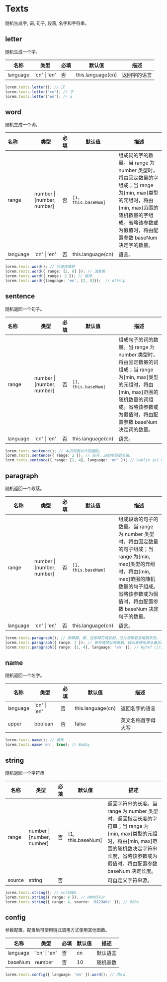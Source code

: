 # Texts

随机生成字, 词, 句子, 段落, 名字和字符串。

## letter

随机生成一个字。

| 名称       | 类型           | 必填  | 默认值               | 描述     |
| -------- | ------------ | --- | ----------------- | ------ |
| language | 'cn' \| 'en' | 否   | this.language(cn) | 返回字的语言 |

```ts
lorem.texts.letter(); // 汉
lorem.texts.letter('cn'); // 字
lorem.texts.letter('en'); // a
```

## word

随机生成一个词。

| 名称       | 类型                         | 必填  | 默认值                 | 描述                                                                                                                           |
|:-------- | -------------------------- | --- | ------------------- | ---------------------------------------------------------------------------------------------------------------------------- |
| range    | number \| [number, number] | 否   | `[1, this.baseNum]` | 组成词的字的数量。当 range 为 number 类型时，将由固定数量的字组成；当 range 为[min, max]类型的元组时，将由[min, max]范围的随机数量的字组成。省略该参数或为假值时，将由配置参数 baseNum 决定字的数量。 |
| language | 'cn' \| 'en'               | 否   | this.language(cn)   | 语言。                                                                                                                          |

```ts
lorem.texts.word(); // 兴渡饶笨舒
lorem.texts.word({ range: [2, 8] }); // 渣匙兔
lorem.texts.word({ range； 2 }); // 揪添
lorem.texts.word({language: 'en', [2, 8]});  // dtfslp
```

## sentence

随机返回一个句子。

| 名称       | 类型                         | 必填  | 默认值                 | 描述                                                                                                                            |
|:-------- | -------------------------- | --- | ------------------- | ----------------------------------------------------------------------------------------------------------------------------- |
| range    | number \| [number, number] | 否   | `[1, this.baseNum]` | 组成句子的词的数量。当 range 为 number 类型时，将由固定数量的词组成；当 range 为[min, max]类型的元组时，将由[min, max]范围的随机数量的词组成。省略该参数或为假值时，将由配置参数 baseNum 决定词的数量。 |
| language | 'cn' \| 'en'               | 否   | this.language(cn)   | 语言。                                                                                                                           |

```ts
lorem.texts.sentence(); // 本扣特朗井介孤捆陆。
lorem.texts.sentence({ range: 2 }); // 任月，迫初宰贸阻皂骆。
lorm.texts.sentence({ range: [2, 4], language: 'en' }); // Gwblju jei gecwzq.
```

## paragraph

随机返回一个段落。

| 名称       | 类型                         | 必填  | 默认值                 | 描述                                                                                                                                |
| -------- | -------------------------- | --- | ------------------- | --------------------------------------------------------------------------------------------------------------------------------- |
| range    | number \| [number, number] | 否   | `[1, this.baseNum]` | 组成段落的句子的数量。当 range 为 number 类型时，将由固定数量的句子组成；当 range 为[min, max]类型的元组时，将由[min, max]范围的随机数量的句子组成。省略该参数或为假值时，将由配置参数 baseNum 决定句子的数量。 |
| language | 'cn' \| 'en'               | 否   | this.language(cn)   | 语言。                                                                                                                               |

```ts
lorem.texts.paragraph(); // 胖葬脚，擦，舌那碍花域亚耐，岔几洒筝皂显堪拥李芬。
lorem.texts.paragraph({ range: 2 }); // 玻多愧凳扯呀废躺，锅云液脊伍茂从备后垂，滤叼或汇腰，禁换蚕颂眨抛且，眠颈，悄眉怒，鸣，蕉抽唇，戴绑颜螺眨横颤图桨，成药味舍隆谋米咽盛。秤七冲宅丢荷炒秩柏张，豪七毙弦。
lorem.texts.paragraph({ range: [1, 4], language: 'en' }); // Nyhvf cjrzmwp khax qqmggipgrt ecbj ihi.Zu usxyeca ilq tb shsd gz gmckevmqsv gdq.Yp.Sph nsrjogsjm cowxirbxi nbcz.
```

## name

随机返回一个名字。

| 名称       | 类型           | 必填  | 默认值               | 描述        |
| -------- | ------------ | --- | ----------------- | --------- |
| language | 'cn' \| 'en' | 否   | this.language(cn) | 返回名字的语言   |
| upper    | boolean      | 否   | false             | 英文名称首字母大写 |

```ts
lorem.texts.name(); // 展恽
lorem.texts.name('en', true); // Bobby
```

## string

随机返回一个字符串

| 名称     | 类型                         | 必填  | 默认值               | 描述                                                                                                                           |
| ------ | -------------------------- | --- | ----------------- | ---------------------------------------------------------------------------------------------------------------------------- |
| range  | number \| [number, number] | 否   | [1, this.baseNum] | 返回字符串的长度。当 range 为 number 类型时，返回指定长度的字符串；当 range 为[min, max]类型的元组时，将由[min, max]范围的随机数决定字符串长度，省略该参数或为假值时，将由配置参数 baseNum 决定长度。 |
| source | string                     | 否   |                   | 可自定义字符串源。                                                                                                                    |

```ts
lorem.texts.string(); // vn)b$Wb
lorem.texts.string({ range: 8 }); // H#KM}kJr
lorem.texts.string({ range: 4, source: '0123abc' }); // 020a
```

## config

参数配置。配置后可使用链式调用方式使用其他函数。

| 名称       | 类型           | 必填  | 默认值 | 描述   |
| -------- | ------------ | --- | --- | ---- |
| language | 'cn' \| 'en' | 否   | cn  | 默认语言 |
| baseNum  | number       | 否   | 10  | 随机基数 |

```ts
lorem.texts.config({ language: 'en' }).word(); // dbra
```
